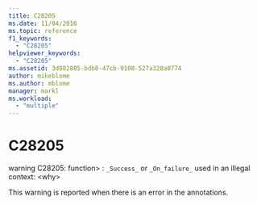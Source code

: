 ```yaml
---
title: C28205
ms.date: 11/04/2016
ms.topic: reference
f1_keywords:
  - "C28205"
helpviewer_keywords:
  - "C28205"
ms.assetid: 3d802885-bdb8-47cb-9108-527a328a0774
author: mikeblome
ms.author: mblome
manager: markl
ms.workload:
  - "multiple"
---
```

# C28205
warning C28205: function> : `_Success_` or `_On_failure_` used in an illegal context: \<why>

 This warning is reported when there is an error in the annotations.